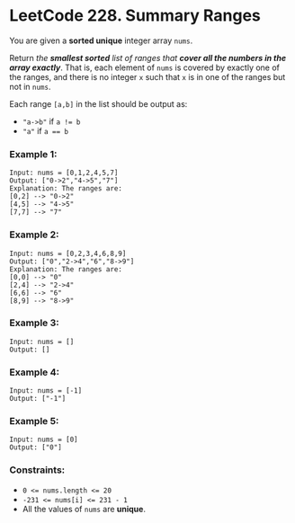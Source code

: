 # LeetCode 228. Summary Ranges
You are given a **sorted unique** integer array `nums`.

Return *the ***smallest sorted*** list of ranges that* ***cover all the numbers in the array exactly***. That is, each element of `nums` is covered by exactly one of the ranges, and there is no integer `x` such that `x` is in one of the ranges but not in `nums`.

Each range `[a,b]` in the list should be output as:

* `"a->b"` if `a != b`
* `"a"` if `a == b`
 

### Example 1:
```
Input: nums = [0,1,2,4,5,7]
Output: ["0->2","4->5","7"]
Explanation: The ranges are:
[0,2] --> "0->2"
[4,5] --> "4->5"
[7,7] --> "7"
```

### Example 2:
```
Input: nums = [0,2,3,4,6,8,9]
Output: ["0","2->4","6","8->9"]
Explanation: The ranges are:
[0,0] --> "0"
[2,4] --> "2->4"
[6,6] --> "6"
[8,9] --> "8->9"
```

### Example 3:
```
Input: nums = []
Output: []
```

### Example 4:
```
Input: nums = [-1]
Output: ["-1"]
```

### Example 5:
```
Input: nums = [0]
Output: ["0"]
``` 

### Constraints:

* `0 <= nums.length <= 20`
* `-231 <= nums[i] <= 231 - 1`
* All the values of `nums` are **unique**.